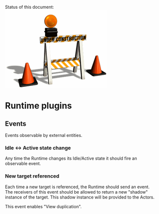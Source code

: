 Status of this document:
![](../_assets/under-construction-flashing-barracade-animation.gif)

# Runtime plugins

## Events

Events observable by external entities.

### Idle ↔ Active state change

Any time the Runtime changes its Idle/Active state it should fire an observable event.

### New target referenced

Each time a new target is referenced, the Runtime should send an event. The receivers of this event should be allowed to return a new "shadow" instance of the target. This shadow instance will be provided to the Actors.

This event enables "View duplication".

